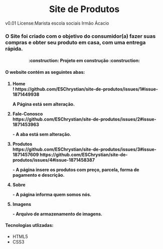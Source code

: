 <h1 align="center">Site de Produtos</h1>
<p>v0.01 License:Marista escola sociais Irmão Ácacio</p>
<h3>O Site foi criado com o objetivo do consumidor(a) fazer suas compras e obter seu produto em casa, com uma entrega rápida.</h3>
<h4 align="center"> :construction: Projeto em construção :construction:</h4>
<h4>O website contém as seguintes abas:<h4>
<ol>
<li>Home</li>!
https://github.com/ESChrystian/site-de-produtos/issues/1#issue-1871449938
<p> A Página está sem alteração.</p>
<li>Fale-Conosco</li>
https://github.com/ESChrystian/site-de-produtos/issues/2#issue-1871453963
<p>- A aba está sem alteração.</p>
<li>Produtos</li>
https://github.com/ESChrystian/site-de-produtos/issues/3#issue-1871457609
https://github.com/ESChrystian/site-de-produtos/issues/4#issue-1871458387
<p>- A página insere os produtos com preço, parcela, forma de pagamento e descrição.
<li>Sobre</li>
 

<p>- A página informa quem somos nós.</p>
<li>Imagens</li>
<p>- Arquivo de armazenamento de imagens.</p>
</ol> 
<h4><b>Tecnologias utlizadas:</b></h4>
<ul>
<li>HTML5</li>
<li>CSS3</li>
</ul>



